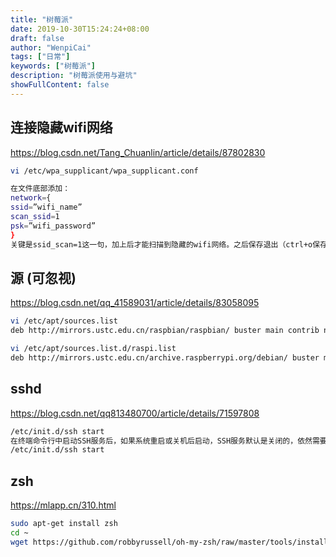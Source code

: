 ```yaml
---
title: "树莓派"
date: 2019-10-30T15:24:24+08:00
draft: false
author: "WenpiCai"
tags: ["日常"]
keywords: ["树莓派"]
description: "树莓派使用与避坑"
showFullContent: false
---
```


## 连接隐藏wifi网络

https://blog.csdn.net/Tang_Chuanlin/article/details/87802830

```bash
vi /etc/wpa_supplicant/wpa_supplicant.conf

在文件底部添加：
network={
ssid=”wifi_name”
scan_ssid=1
psk=”wifi_password”
}
关键是ssid_scan=1这一句，加上后才能扫描到隐藏的wifi网络。之后保存退出（ctrl+o保存，ctrl+x退出）nano编辑器，reboot重启即可。
```

## 源 (可忽视)

https://blog.csdn.net/qq_41589031/article/details/83058095

```bash
vi /etc/apt/sources.list
deb http://mirrors.ustc.edu.cn/raspbian/raspbian/ buster main contrib non-free rpi

vi /etc/apt/sources.list.d/raspi.list
deb http://mirrors.ustc.edu.cn/archive.raspberrypi.org/debian/ buster main
```

## sshd

https://blog.csdn.net/qq813480700/article/details/71597808

```bash
/etc/init.d/ssh start
在终端命令行中启动SSH服务后，如果系统重启或关机后启动，SSH服务默认是关闭的，依然需要手动启动，为了方便可以设置SSH服务开机自动启动，打开/etc/rc.local文件，在语句exit 0之前加入：
/etc/init.d/ssh start
```

## zsh

https://mlapp.cn/310.html

```bash
sudo apt-get install zsh
cd ~
wget https://github.com/robbyrussell/oh-my-zsh/raw/master/tools/install.sh -O - | sh
```

